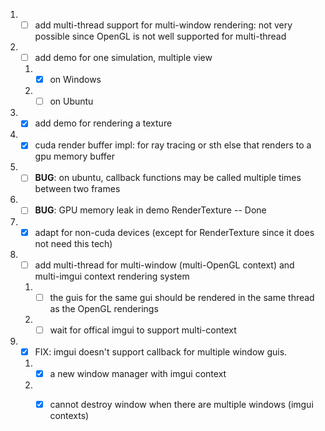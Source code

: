1. - [ ] add multi-thread support for multi-window rendering: not very possible since OpenGL is not well supported for multi-thread
2. - [ ] add demo for one simulation, multiple view
   1. - [x] on Windows
   2. - [ ] on Ubuntu
3. - [x] add demo for rendering a texture
4. - [x] cuda render buffer impl: for ray tracing or sth else that renders to a gpu memory buffer
5. - [ ] **BUG**: on ubuntu, callback functions may be called multiple times between two frames
6. - [ ] **BUG**: GPU memory leak in demo RenderTexture -- Done
7. - [x] adapt for non-cuda devices (except for RenderTexture since it does not need this tech)
8. - [ ] add multi-thread for multi-window (multi-OpenGL context) and multi-imgui context rendering system
   1. - [ ] the guis for the same gui should be rendered in the same thread as the OpenGL renderings
   2. - [ ] wait for offical imgui to support multi-context
9. - [x] FIX: imgui doesn't support callback for multiple window guis.
   1. - [x] a new window manager with imgui context
   2. - [x] cannot destroy window when there are multiple windows (imgui contexts)

